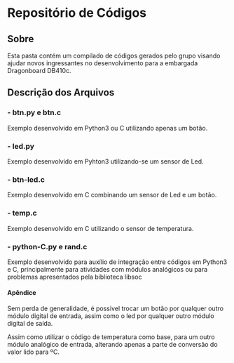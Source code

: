 # Repositório de Códigos

## Sobre
Esta pasta contém um compilado de códigos gerados pelo grupo visando ajudar novos ingressantes no desenvolvimento para a embargada Dragonboard DB410c.

## Descrição dos Arquivos

### - btn.py e btn.c
Exemplo desenvolvido em Python3 ou C utilizando apenas um botão.

### - led.py
Exemplo desenvolvido em Pyhton3 utilizando-se um sensor de Led.

### - btn-led.c
Exemplo desenvolvido em C combinando um sensor de Led e um botão.

### - temp.c 
Exemplo desenvolvido em C utilizando o sensor de temperatura.

### - python-C.py e rand.c
Exemplo desenvolvido para auxílio de integração entre códigos em Python3 e C, principalmente para atividades com módulos analógicos ou para problemas apresentados pela biblioteca libsoc

#### Apêndice
Sem perda de generalidade, é possivel trocar um botão por qualquer outro módulo digital de entrada,
assim como o led por qualquer outro módulo digital de saída.

Assim como utilizar o código de temperatura como base, para um outro módulo analógico de entrada, alterando apenas a parte de conversão do valor lido para ºC.
